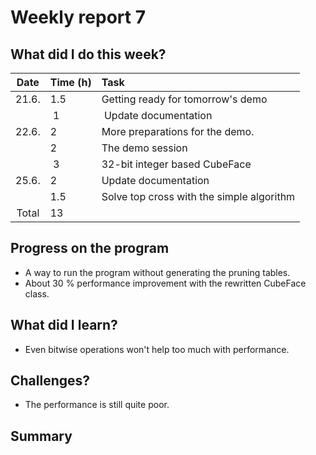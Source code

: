 # Weekly report 7  

## What did I do this week?  
| Date  | Time (h) | Task
| :---: | :---     | :---
| 21.6. | 1.5      | Getting ready for tomorrow's demo
|       | 1        | Update documentation
| 22.6. | 2        | More preparations for the demo.
|       | 2        | The demo session
|       | 3        | 32-bit integer based CubeFace
| 25.6. | 2        | Update documentation
|       | 1.5      | Solve top cross with the simple algorithm
| Total | 13       |

## Progress on the program  
- A way to run the program without generating the pruning tables.  
- About 30 % performance improvement with the rewritten CubeFace class.  

## What did I learn?  
- Even bitwise operations won't help too much with performance.  

## Challenges?  
- The performance is still quite poor.  

## Summary


